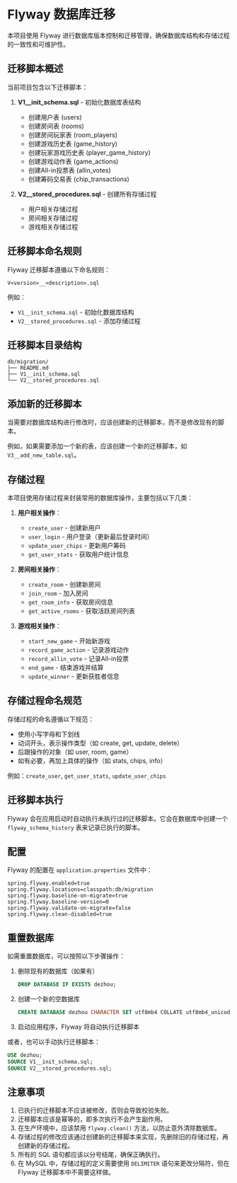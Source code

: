 # Flyway 数据库迁移

本项目使用 Flyway 进行数据库版本控制和迁移管理，确保数据库结构和存储过程的一致性和可维护性。

## 迁移脚本概述

当前项目包含以下迁移脚本：

1. **V1__init_schema.sql** - 初始化数据库表结构
   - 创建用户表 (users)
   - 创建房间表 (rooms)
   - 创建房间玩家表 (room_players)
   - 创建游戏历史表 (game_history)
   - 创建玩家游戏历史表 (player_game_history)
   - 创建游戏动作表 (game_actions)
   - 创建All-in投票表 (allin_votes)
   - 创建筹码交易表 (chip_transactions)

2. **V2__stored_procedures.sql** - 创建所有存储过程
   - 用户相关存储过程
   - 房间相关存储过程
   - 游戏相关存储过程

## 迁移脚本命名规则

Flyway 迁移脚本遵循以下命名规则：

```
V<version>__<description>.sql
```

例如：
- `V1__init_schema.sql` - 初始化数据库结构
- `V2__stored_procedures.sql` - 添加存储过程

## 迁移脚本目录结构

```
db/migration/
├── README.md
├── V1__init_schema.sql
└── V2__stored_procedures.sql
```

## 添加新的迁移脚本

当需要对数据库结构进行修改时，应该创建新的迁移脚本，而不是修改现有的脚本。

例如，如果需要添加一个新的表，应该创建一个新的迁移脚本，如 `V3__add_new_table.sql`。

## 存储过程

本项目使用存储过程来封装常用的数据库操作，主要包括以下几类：

1. **用户相关操作**：
   - `create_user` - 创建新用户
   - `user_login` - 用户登录（更新最后登录时间）
   - `update_user_chips` - 更新用户筹码
   - `get_user_stats` - 获取用户统计信息

2. **房间相关操作**：
   - `create_room` - 创建新房间
   - `join_room` - 加入房间
   - `get_room_info` - 获取房间信息
   - `get_active_rooms` - 获取活跃房间列表

3. **游戏相关操作**：
   - `start_new_game` - 开始新游戏
   - `record_game_action` - 记录游戏动作
   - `record_allin_vote` - 记录All-in投票
   - `end_game` - 结束游戏并结算
   - `update_winner` - 更新获胜者信息

## 存储过程命名规范

存储过程的命名遵循以下规范：

- 使用小写字母和下划线
- 动词开头，表示操作类型（如 create, get, update, delete）
- 后跟操作的对象（如 user, room, game）
- 如有必要，再加上具体的操作（如 stats, chips, info）

例如：`create_user`, `get_user_stats`, `update_user_chips`

## 迁移脚本执行

Flyway 会在应用启动时自动执行未执行过的迁移脚本。它会在数据库中创建一个 `flyway_schema_history` 表来记录已执行的脚本。

## 配置

Flyway 的配置在 `application.properties` 文件中：

```properties
spring.flyway.enabled=true
spring.flyway.locations=classpath:db/migration
spring.flyway.baseline-on-migrate=true
spring.flyway.baseline-version=0
spring.flyway.validate-on-migrate=false
spring.flyway.clean-disabled=true
```

## 重置数据库

如需重置数据库，可以按照以下步骤操作：

1. 删除现有的数据库（如果有）
   ```sql
   DROP DATABASE IF EXISTS dezhou;
   ```

2. 创建一个新的空数据库
   ```sql
   CREATE DATABASE dezhou CHARACTER SET utf8mb4 COLLATE utf8mb4_unicode_ci;
   ```

3. 启动应用程序，Flyway 将自动执行迁移脚本

或者，也可以手动执行迁移脚本：

```sql
USE dezhou;
SOURCE V1__init_schema.sql;
SOURCE V2__stored_procedures.sql;
```

## 注意事项

1. 已执行的迁移脚本不应该被修改，否则会导致校验失败。
2. 迁移脚本应该是幂等的，即多次执行不会产生副作用。
3. 在生产环境中，应该禁用 `flyway.clean()` 方法，以防止意外清除数据库。
4. 存储过程的修改应该通过创建新的迁移脚本来实现，先删除旧的存储过程，再创建新的存储过程。
5. 所有的 SQL 语句都应该以分号结尾，确保正确执行。
6. 在 MySQL 中，存储过程的定义需要使用 `DELIMITER` 语句来更改分隔符，但在 Flyway 迁移脚本中不需要这样做。 